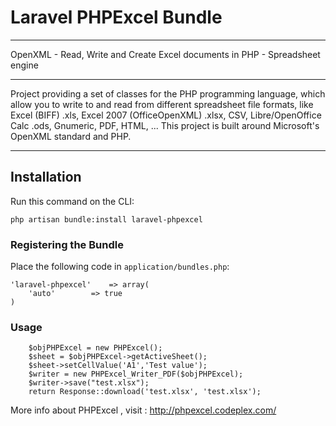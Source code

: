 # Laravel PHPExcel Bundle

---

OpenXML - Read, Write and Create Excel documents in PHP - Spreadsheet engine

---

Project providing a set of classes for the PHP programming language, which allow you to write to and read from different spreadsheet file formats, like Excel (BIFF) .xls, Excel 2007 (OfficeOpenXML) .xlsx, CSV, Libre/OpenOffice Calc .ods, Gnumeric, PDF, HTML, ... This project is built around Microsoft's OpenXML standard and PHP.

---

## Installation

Run this command on the CLI:

    php artisan bundle:install laravel-phpexcel

### Registering the Bundle

Place the following code in ``application/bundles.php``:


    'laravel-phpexcel'    => array(
        'auto'        => true
    )


### Usage ####

		$objPHPExcel = new PHPExcel();
		$sheet = $objPHPExcel->getActiveSheet();
		$sheet->setCellValue('A1','Test value');
		$writer = new PHPExcel_Writer_PDF($objPHPExcel);
		$writer->save("test.xlsx");
		return Response::download('test.xlsx', 'test.xlsx');


More info about PHPExcel , visit : http://phpexcel.codeplex.com/
